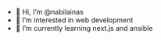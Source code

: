 - 👋 Hi, I’m @nabilainas
- 👀 I’m interested in web development
- 🌱 I’m currently learning next.js and ansible

